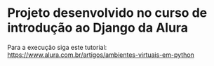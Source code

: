 # Projeto desenvolvido no curso de introdução ao Django da Alura

Para a execução siga este tutorial: https://www.alura.com.br/artigos/ambientes-virtuais-em-python
